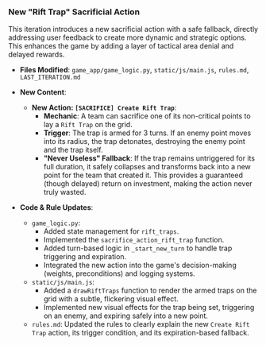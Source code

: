 ### New "Rift Trap" Sacrificial Action

This iteration introduces a new sacrificial action with a safe fallback, directly addressing user feedback to create more dynamic and strategic options. This enhances the game by adding a layer of tactical area denial and delayed rewards.

-   **Files Modified**: `game_app/game_logic.py`, `static/js/main.js`, `rules.md`, `LAST_ITERATION.md`

-   **New Content**:
    -   **New Action: `[SACRIFICE] Create Rift Trap`**:
        -   **Mechanic**: A team can sacrifice one of its non-critical points to lay a `Rift Trap` on the grid.
        -   **Trigger**: The trap is armed for 3 turns. If an enemy point moves into its radius, the trap detonates, destroying the enemy point and the trap itself.
        -   **"Never Useless" Fallback**: If the trap remains untriggered for its full duration, it safely collapses and transforms back into a new point for the team that created it. This provides a guaranteed (though delayed) return on investment, making the action never truly wasted.

-   **Code & Rule Updates**:
    -   `game_logic.py`:
        -   Added state management for `rift_traps`.
        -   Implemented the `sacrifice_action_rift_trap` function.
        -   Added turn-based logic in `_start_new_turn` to handle trap triggering and expiration.
        -   Integrated the new action into the game's decision-making (weights, preconditions) and logging systems.
    -   `static/js/main.js`:
        -   Added a `drawRiftTraps` function to render the armed traps on the grid with a subtle, flickering visual effect.
        -   Implemented new visual effects for the trap being set, triggering on an enemy, and expiring safely into a new point.
    -   `rules.md`: Updated the rules to clearly explain the new `Create Rift Trap` action, its trigger condition, and its expiration-based fallback.